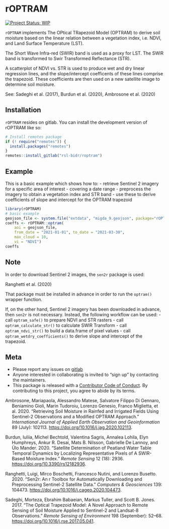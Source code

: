 
<!-- README.md is generated from README.Rmd. Please edit that file -->

# rOPTRAM

<!-- badges: start -->

[![Project Status:
WIP](https://www.repostatus.org/badges/latest/wip.svg)](https://www.repostatus.org/#wip)
<!-- badges: end -->

`rOPTRAM` implements The OPtical TRapezoid Model (OPTRAM) to derive soil
moisture based on the linear relation between a vegetation index,
i.e. NDVI, and Land Surface Temperature (LST).

The Short Wave Infra-red (SWIR) band is used as a proxy for LST. The
SWIR band is transformed to Swir Transformed Reflectance (STR).

A scatterplot of NDVI vs. STR is used to produce wet and dry linear
regression lines, and the slope/intercept coefficents of these lines
comprise the trapezoid. These coefficients are then used on a new
satellite image to determine soil moisture.

See: Sadeghi et al. (2017), Burdun et al. (2020), Ambrosone et al.
(2020)

## Installation

`rOPTRAM` resides on gitlab. You can install the development version of
rOPTRAM like so:

``` r
# Install remotes package
if (! require("remotes")) {
  install.packages("remotes")
}
remotes::install_gitlab("rsl-bidr/roptram")
```

## Example

This is a basic example which shows how to: - retrieve Sentinel 2
imagery for a specific area of interest - covering a date range -
preprocess the imagery to obtain a vegetation index and STR band - use
these to derive coefficients of slope and intercept for the OPTRAM
trapezoid

``` r
library(rOPTRAM)
# basic example
geojson_file <- system.file("extdata", "migda_9.geojson", package="rOPTRAM")
coeffs <- rOPTRAM::optram(
    aoi = geojson_file,
    from_date = "2021-01-01", to_date = "2021-03-30",
    max_cloud = 10,
    vi = "NDVI")
coeffs
```

## Note

In order to download Sentinel 2 images, the `sen2r` package is used:

Ranghetti et al. (2020)

That package must be installed in advance in order to run the `optram()`
wrapper function.

If, on the other hand, Sentinel 2 imagery has been downloaded in
advance, then `sen2r` is not necessary. Instead, the following workflow
can be used: - call `optram_safe()` to prepare NDVI and STR rasters -
call `optram_calculate_str()` to calculate SWIR Transform - call
`optram_ndvi_str()` to build a data.frame of pixel values - call
`optram_wetdry_coefficients()` to derive slope and intercept of the
trapezoid.

## Meta

- Please report any issues on
  [gitlab](https://gitlab.com/rsl-bidr/roptram/-/issues)
- Anyone interested in collaborating is invited to “sign up” by
  contacting the maintainers.
- This package is released with a [Contributor Code of
  Conduct](https://github.com/ropensci/.github/blob/master/CODE_OF_CONDUCT.md).
  By contributing to this project, you agree to abide by its terms.

<div id="refs" class="references csl-bib-body hanging-indent">

<div id="ref-ambrosone_retrieving_2020" class="csl-entry">

Ambrosone, Mariapaola, Alessandro Matese, Salvatore Filippo Di Gennaro,
Beniamino Gioli, Marin Tudoroiu, Lorenzo Genesio, Franco Miglietta, et
al. 2020. “Retrieving Soil Moisture in Rainfed and Irrigated Fields
Using Sentinel-2 Observations and a Modified OPTRAM Approach.”
*International Journal of Applied Earth Observation and Geoinformation*
89 (July): 102113. <https://doi.org/10.1016/j.jag.2020.102113>.

</div>

<div id="ref-burdun_satellite_2020" class="csl-entry">

Burdun, Iuliia, Michel Bechtold, Valentina Sagris, Annalea Lohila, Elyn
Humphreys, Ankur R. Desai, Mats B. Nilsson, Gabrielle De Lannoy, and Ülo
Mander. 2020. “Satellite Determination of Peatland Water Table Temporal
Dynamics by Localizing Representative Pixels of A SWIR-Based Moisture
Index.” *Remote Sensing* 12 (18): 2936.
<https://doi.org/10.3390/rs12182936>.

</div>

<div id="ref-ranghetti_sen2r_2020" class="csl-entry">

Ranghetti, Luigi, Mirco Boschetti, Francesco Nutini, and Lorenzo
Busetto. 2020. “Sen2r: An r Toolbox for Automatically Downloading and
Preprocessing Sentinel-2 Satellite Data.” *Computers & Geosciences* 139:
104473. <https://doi.org/10.1016/j.cageo.2020.104473>.

</div>

<div id="ref-sadeghi_optical_2017" class="csl-entry">

Sadeghi, Morteza, Ebrahim Babaeian, Markus Tuller, and Scott B. Jones.
2017. “The Optical Trapezoid Model: A Novel Approach to Remote Sensing
of Soil Moisture Applied to Sentinel-2 and Landsat-8 Observations.”
*Remote Sensing of Environment* 198 (September): 52–68.
<https://doi.org/10.1016/j.rse.2017.05.041>.

</div>

</div>
